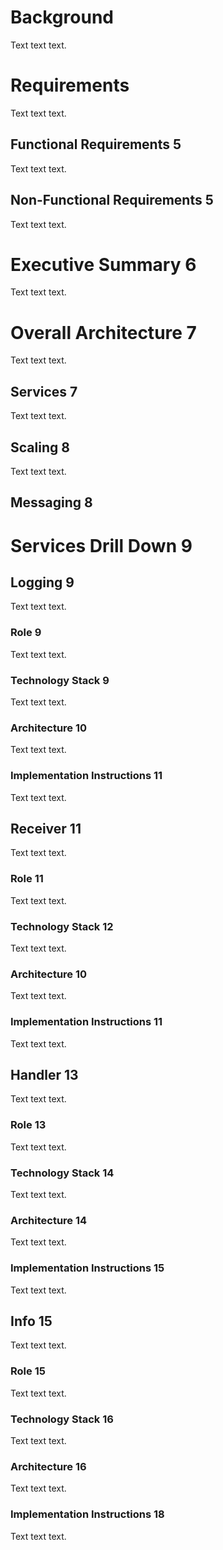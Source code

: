 # Background

Text text text.
 
# Requirements

Text text text.
 
## Functional Requirements	5

Text text text.
 
## Non-Functional Requirements	5

Text text text.
 
# Executive Summary	6

Text text text.
 
# Overall Architecture	7

Text text text.
 
## Services	7

Text text text.
 
## Scaling	8

Text text text.
 
## Messaging	8

# Services Drill Down	9

## Logging	9

Text text text.
 
### Role	9

Text text text.
 
### Technology Stack	9

Text text text.
 
### Architecture	10

Text text text.
 
### Implementation Instructions	11

Text text text.
 
## Receiver	11

Text text text.
 
### Role	11

Text text text.
 
### Technology Stack	12

Text text text.
 
### Architecture	10

Text text text.
 
### Implementation Instructions	11

Text text text.
 
## Handler	13

Text text text.
 
### Role	13

Text text text.
 
### Technology Stack	14

Text text text.
 
### Architecture	14

Text text text.
 
### Implementation Instructions	15

Text text text.
 
## Info	15

Text text text.
 
### Role	15

Text text text.
 
### Technology Stack	16

Text text text.
 
### Architecture	16

Text text text.
 
### Implementation Instructions	18

Text text text. 
